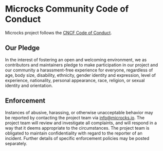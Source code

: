# Microcks Community Code of Conduct

Microcks project follows the [CNCF Code of Conduct](https://github.com/cncf/foundation/blob/master/code-of-conduct.md).

## Our Pledge
In the interest of fostering an open and welcoming environment, we as contributors and maintainers pledge to make participation in our project and our community a harassment-free experience for everyone, regardless of age, body size, disability, ethnicity, gender identity and expression, level of experience, nationality, personal appearance, race, religion, or sexual identity and orientation.

## Enforcement

Instances of abusive, harassing, or otherwise unacceptable behavior may be reported by contacting the project team via info@microcks.io. The project team will review and investigate all complaints, and will respond in a way that it deems appropriate to the circumstances. The project team is obligated to maintain confidentiality with regard to the reporter of an incident. Further details of specific enforcement policies may be posted separately.
